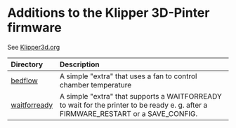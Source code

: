 # Additions to the Klipper 3D-Pinter firmware

See [Klipper3d.org](Klipper3d.org)

|Directory|Description|
|:---| :---|
|[bedflow](bedflow)|A simple "extra" that uses a fan to control chamber temperature|
|[waitforready](waitforready)|A simple "extra" that supports a WAITFORREADY to wait for the printer to be ready e. g. after a FIRMWARE_RESTART or a SAVE_CONFIG.
